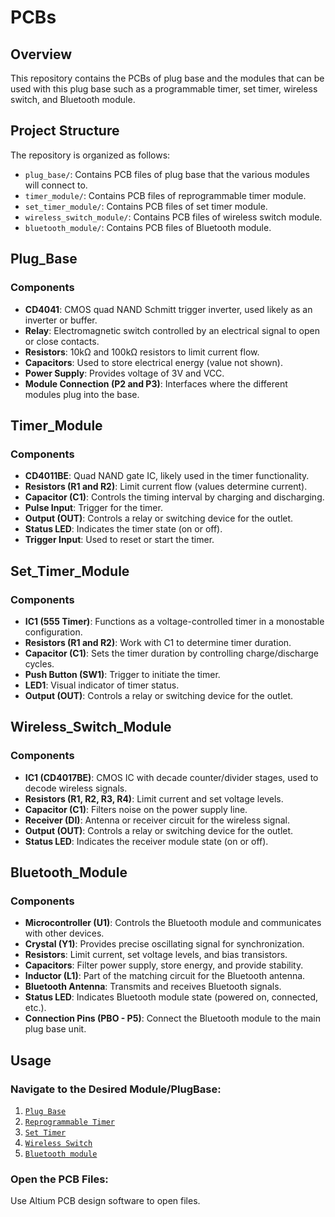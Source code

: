 # PCBs

## Overview
This repository contains the PCBs of plug base and the modules that can be used with this plug base such as a programmable timer, set timer, wireless switch, and Bluetooth module. 

## Project Structure
The repository is organized as follows:

- `plug_base/`: Contains PCB files of plug base that the various modules will connect to.
- `timer_module/`: Contains PCB files of reprogrammable timer module.
- `set_timer_module/`: Contains PCB files of set timer module.
- `wireless_switch_module/`: Contains PCB files of wireless switch module.
- `bluetooth_module/`: Contains PCB files of Bluetooth module.


## Plug_Base
### Components
- **CD4041**: CMOS quad NAND Schmitt trigger inverter, used likely as an inverter or buffer.
- **Relay**: Electromagnetic switch controlled by an electrical signal to open or close contacts.
- **Resistors**: 10kΩ and 100kΩ resistors to limit current flow.
- **Capacitors**: Used to store electrical energy (value not shown).
- **Power Supply**: Provides voltage of 3V and VCC.
- **Module Connection (P2 and P3)**: Interfaces where the different modules plug into the base.


## Timer_Module
### Components
- **CD4011BE**: Quad NAND gate IC, likely used in the timer functionality.
- **Resistors (R1 and R2)**: Limit current flow (values determine current).
- **Capacitor (C1)**: Controls the timing interval by charging and discharging.
- **Pulse Input**: Trigger for the timer.
- **Output (OUT)**: Controls a relay or switching device for the outlet.
- **Status LED**: Indicates the timer state (on or off).
- **Trigger Input**: Used to reset or start the timer.


## Set_Timer_Module
### Components
- **IC1 (555 Timer)**: Functions as a voltage-controlled timer in a monostable configuration.
- **Resistors (R1 and R2)**: Work with C1 to determine timer duration.
- **Capacitor (C1)**: Sets the timer duration by controlling charge/discharge cycles.
- **Push Button (SW1)**: Trigger to initiate the timer.
- **LED1**: Visual indicator of timer status.
- **Output (OUT)**: Controls a relay or switching device for the outlet.


## Wireless_Switch_Module
### Components
- **IC1 (CD4017BE)**: CMOS IC with decade counter/divider stages, used to decode wireless signals.
- **Resistors (R1, R2, R3, R4)**: Limit current and set voltage levels.
- **Capacitor (C1)**: Filters noise on the power supply line.
- **Receiver (DI)**: Antenna or receiver circuit for the wireless signal.
- **Output (OUT)**: Controls a relay or switching device for the outlet.
- **Status LED**: Indicates the receiver module state (on or off).


## Bluetooth_Module
### Components
- **Microcontroller (U1)**: Controls the Bluetooth module and communicates with other devices.
- **Crystal (Y1)**: Provides precise oscillating signal for synchronization.
- **Resistors**: Limit current, set voltage levels, and bias transistors.
- **Capacitors**: Filter power supply, store energy, and provide stability.
- **Inductor (L1)**: Part of the matching circuit for the Bluetooth antenna.
- **Bluetooth Antenna**: Transmits and receives Bluetooth signals.
- **Status LED**: Indicates Bluetooth module state (powered on, connected, etc.).
- **Connection Pins (PBO - P5)**: Connect the Bluetooth module to the main plug base unit.

## Usage
### **Navigate to the Desired Module/PlugBase**:
  1. [`Plug Base`](./1.%20Plug%20Base)
  2. [`Reprogrammable Timer`](./2.%20Reprogrammable%20Timer)
  4. [`Set Timer`](./3.%20Set%20Timer)
  5. [`Wireless Switch`](./4.%20Wireless%20Switch)
  6. [`Bluetooth module`](./5.%20Bluetooth%20module)

  
### **Open the PCB Files**:
Use Altium PCB design software to open files.

